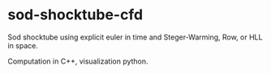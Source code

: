 # sod-shocktube-cfd
Sod shocktube using explicit euler in time and Steger-Warming, Row, or HLL in space.

Computation in C++, visualization python.
